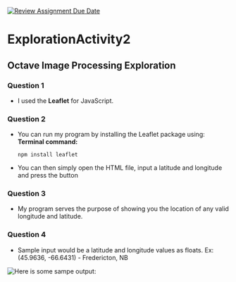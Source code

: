 [![Review Assignment Due Date](https://classroom.github.com/assets/deadline-readme-button-24ddc0f5d75046c5622901739e7c5dd533143b0c8e959d652212380cedb1ea36.svg)](https://classroom.github.com/a/kCrKdl4V)
# ExplorationActivity2

## Octave Image Processing Exploration

### Question 1
- I used the **Leaflet** for JavaScript.

### Question 2
- You can run my program by installing the Leaflet package using:
	**Terminal command:**
	```
	npm install leaflet
	```
- You can then simply open the HTML file, input a latitude and longitude and press the button

### Question 3
- My program serves the purpose of showing you the location of any valid longitude and latitude.

### Question 4
- Sample input would be a latitude and longitude values as floats. Ex: (45.9636, -66.6431) - Fredericton, NB

![Here is some sampe output:](/UNB/CS2613/EA/Output.png "Sample Output")
